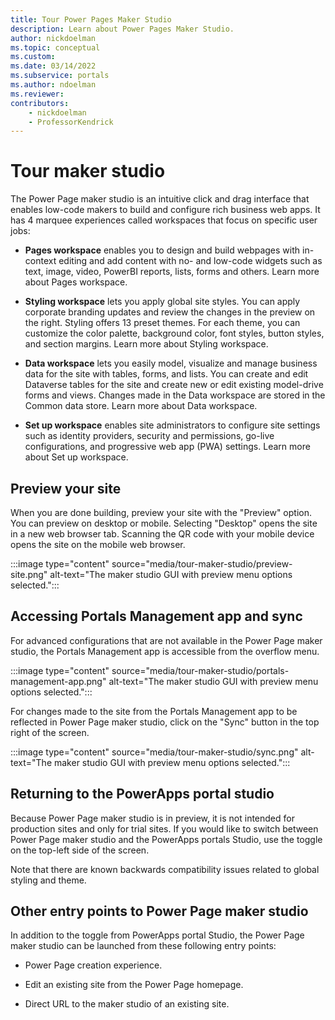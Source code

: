```yaml
---
title: Tour Power Pages Maker Studio
description: Learn about Power Pages Maker Studio.
author: nickdoelman
ms.topic: conceptual
ms.custom: 
ms.date: 03/14/2022
ms.subservice: portals
ms.author: ndoelman
ms.reviewer:
contributors:
    - nickdoelman
    - ProfessorKendrick
---
```


# Tour maker studio

The Power Page maker studio is an intuitive click and drag interface that enables low-code makers to build and configure rich business web apps. It has 4 marquee experiences called workspaces that focus on specific user jobs:

- **Pages workspace** enables you to design and build webpages with in-context editing and add content with no- and low-code widgets such as text, image, video, PowerBI reports, lists, forms and others. Learn more about Pages workspace.

- **Styling workspace** lets you apply global site styles. You can apply corporate branding updates and review the changes in the preview on the right. Styling offers 13 preset themes. For each theme, you can customize the color palette, background color, font styles, button styles, and section margins. Learn more about Styling workspace.

- **Data workspace** lets you easily model, visualize and manage business data for the site with tables, forms, and lists. You can create and edit Dataverse tables for the site and create new or edit existing model-drive forms and views. Changes made in the Data workspace are stored in the Common data store. Learn more about Data workspace.

- **Set up workspace** enables site administrators to configure site settings such as identity providers, security and permissions, go-live configurations, and progressive web app (PWA) settings. Learn more about Set up workspace.

## Preview your site

When you are done building, preview your site with the "Preview" option. You can preview on desktop or mobile. Selecting "Desktop" opens the site in a new web browser tab. Scanning the QR code with your mobile device opens the site on the mobile web browser.

:::image type="content" source="media/tour-maker-studio/preview-site.png" alt-text="The maker studio GUI with preview menu options selected.":::

## Accessing Portals Management app and sync

For advanced configurations that are not available in the Power Page maker studio, the Portals Management app is accessible from the overflow menu.

:::image type="content" source="media/tour-maker-studio/portals-management-app.png" alt-text="The maker studio GUI with preview menu options selected.":::

For changes made to the site from the Portals Management app to be reflected in Power Page maker studio, click on the "Sync" button in the top right of the screen.

:::image type="content" source="media/tour-maker-studio/sync.png" alt-text="The maker studio GUI with preview menu options selected.":::

## Returning to the PowerApps portal studio

Because Power Page maker studio is in preview, it is not intended for production sites and only for trial sites. If you would like to switch between Power Page maker studio and the PowerApps portals Studio, use the toggle on the top-left side of the screen.

Note that there are known backwards compatibility issues related to global styling and theme. 

## Other entry points to Power Page maker studio

In addition to the toggle from PowerApps portal Studio, the Power Page maker studio can be launched from these following entry points:

- Power Page creation experience.

- Edit an existing site from the Power Page homepage.

- Direct URL to the maker studio of an existing site.